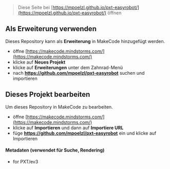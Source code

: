 
> Diese Seite bei [https://mpoelzl.github.io/pxt-easyrobot/](https://mpoelzl.github.io/pxt-easyrobot/) öffnen

## Als Erweiterung verwenden

Dieses Repository kann als **Erweiterung** in MakeCode hinzugefügt werden.

* öffne [https://makecode.mindstorms.com/](https://makecode.mindstorms.com/)
* klicke auf **Neues Projekt**
* klicke auf **Erweiterungen** unter dem Zahnrad-Menü
* nach **https://github.com/mpoelzl/pxt-easyrobot** suchen und importieren

## Dieses Projekt bearbeiten

Um dieses Repository in MakeCode zu bearbeiten.

* öffne [https://makecode.mindstorms.com/](https://makecode.mindstorms.com/)
* klicke auf **Importieren** und dann auf **Importiere URL**
* füge **https://github.com/mpoelzl/pxt-easyrobot** ein und klicke auf Importieren

#### Metadaten (verwendet für Suche, Rendering)

* for PXT/ev3
<script src="https://makecode.com/gh-pages-embed.js"></script><script>makeCodeRender("{{ site.makecode.home_url }}", "{{ site.github.owner_name }}/{{ site.github.repository_name }}");</script>
